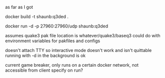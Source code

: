 as far as I got 

docker build -t shaunb:q3ded .

docker run -d -p 27960:27960/udp shaunb:q3ded

assumes quake3 pak file location is whatever/quake3/baseq3
could do with environment variables for pakfiles and configs

doesn't attach TTY so interactive mode doesn't work and isn't quittable
running with -d in the background is ok

current game breaker, only runs on a certain docker network, not accessible from client
specify on run?





